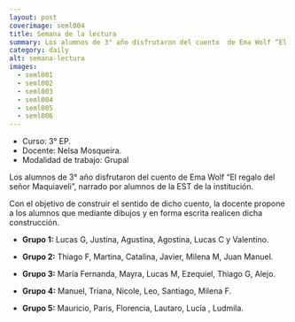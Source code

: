 ```yaml
---
layout: post
coverimage: seml004
title: Semana de la lectura
summary: Los alumnos de 3° año disfrutaron del cuento  de Ema Wolf “El regalo del señor Maquiaveli”, narrado por alumnos de la EST de la institución.
category: daily
alt: semana-lectura
images:
  - seml001
  - seml002
  - seml003
  - seml004
  - seml005
  - seml006
---
```


* Curso: 3° EP.
* Docente: Nelsa Mosqueira.
* Modalidad de trabajo: Grupal

Los alumnos de 3° año disfrutaron del cuento  de Ema Wolf “El regalo del señor Maquiaveli”, narrado por alumnos de la EST de la institución.

Con el objetivo de construir el sentido de dicho cuento, la docente propone a los alumnos que mediante  dibujos y en forma escrita  realicen dicha construcción.

* **Grupo 1:** Lucas G, Justina, Agustina, Agostina, Lucas C y Valentino.

* **Grupo 2:** Thiago F, Martina, Catalina, Javier, Milena M, Juan Manuel.

* **Grupo 3:** María Fernanda, Mayra, Lucas M, Ezequiel, Thiago G, Alejo.

* **Grupo 4:** Manuel, Triana, Nicole, Leo, Santiago, Milena F.

* **Grupo 5:** Mauricio, Paris, Florencia,  Lautaro, Lucía , Ludmila.
